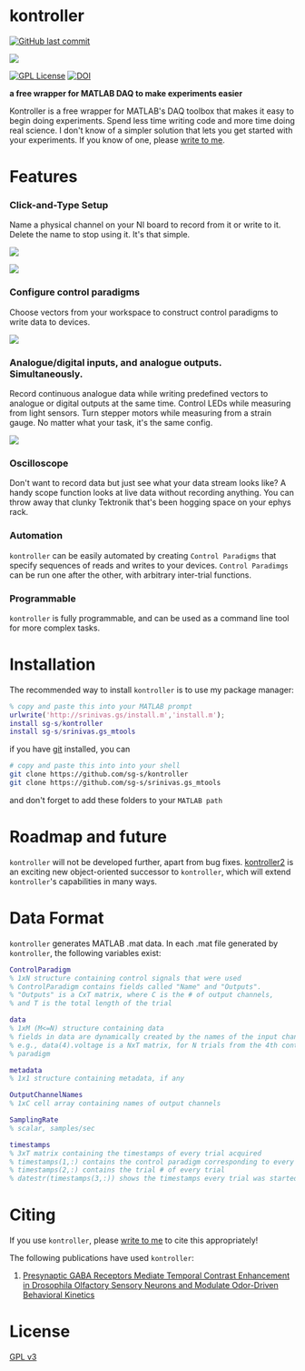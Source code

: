 # kontroller

[![GitHub last commit](https://img.shields.io/github/last-commit/sg-s/kontroller.svg)]()

![](title.png)

[![GPL License](http://img.shields.io/badge/license-GPL-blue.svg?style=flat)](http://opensource.org/licenses/GPL-2.0) [![DOI](https://zenodo.org/badge/3740/sg-s/kontroller.svg)](http://dx.doi.org/10.5281/zenodo.14584)

**a free wrapper for MATLAB DAQ to make experiments easier**

Kontroller is a free wrapper for MATLAB's DAQ toolbox that makes it easy to begin doing experiments. Spend less time writing code and more time doing real science. I don't know of a simpler solution that lets you get started with your experiments. If you know of one, please [write to me](http://srinivas.gs/#contact).

# Features

### Click-and-Type Setup

Name a physical channel on your NI board to record from it or write to it. Delete the name to stop using it. It's that simple.

![](images/configure-inputs.gif)

![](images/configure-outputs.gif)

### Configure control paradigms

Choose vectors from your workspace to construct control paradigms to write data to devices. 

![](images/configure-controls.gif)


### Analogue/digital inputs, and analogue outputs. Simultaneously.

Record continuous analogue data while writing predefined vectors to analogue or digital outputs at the same time. Control LEDs while measuring from light sensors. Turn stepper motors while measuring from a strain gauge. No matter what your task, it's the same config.

![](images/acquire-data.gif)

### Oscilloscope

Don't want to record data but just see what your data stream looks like? A handy scope function looks at live data without recording anything. You can throw away that clunky Tektronik that's been hogging space on your ephys rack. 


### Automation 

`kontroller` can be easily automated by creating `Control Paradigms` that specify sequences of reads and writes to your devices. `Control Paradimgs` can be run one after the other, with arbitrary inter-trial functions. 

### Programmable 

`kontroller` is fully programmable, and can be used as a command line tool for more complex tasks. 

# Installation

The recommended way to install `kontroller` is to use my package manager:

```matlab
% copy and paste this into your MATLAB prompt
urlwrite('http://srinivas.gs/install.m','install.m'); 
install sg-s/kontroller
install sg-s/srinivas.gs_mtools
```
if you have [git](http://www.git-scm.com/) installed, you can 

```bash
# copy and paste this into into your shell
git clone https://github.com/sg-s/kontroller
git clone https://github.com/sg-s/srinivas.gs_mtools 
```
and don't forget to add these folders to your `MATLAB path`

# Roadmap and future

`kontroller` will not be developed further, apart from bug fixes. [kontroller2](https://github.com/sg-s/kontroller2) is an exciting new object-oriented successor to `kontroller`, which will extend `kontroller`'s capabilities in many ways. 

# Data Format

`kontroller` generates MATLAB .mat data. In each .mat file generated by `kontroller`, the following variables exist:

```matlab
ControlParadigm 
% 1xN structure containing control signals that were used
% ControlParadigm contains fields called "Name" and "Outputs". 
% "Outputs" is a CxT matrix, where C is the # of output channels, 
% and T is the total length of the trial

data 	
% 1xM (M<=N) structure containing data
% fields in data are dynamically created by the names of the input channels
% e.g., data(4).voltage is a NxT matrix, for N trials from the 4th control
% paradigm

metadata 
% 1x1 structure containing metadata, if any

OutputChannelNames 
% 1xC cell array containing names of output channels

SamplingRate 
% scalar, samples/sec

timestamps 
% 3xT matrix containing the timestamps of every trial acquired
% timestamps(1,:) contains the control paradigm corresponding to every trial
% timestamps(2,:) contains the trial # of every trial
% datestr(timestamps(3,:)) shows the timestamps every trial was started
```


# Citing

If you use `kontroller`, please [write to me](http://srinivas.gs/#contact) to cite this appropriately! 

The following publications have used `kontroller`:

1. [Presynaptic GABA Receptors Mediate Temporal Contrast Enhancement in Drosophila Olfactory Sensory Neurons and Modulate Odor-Driven Behavioral Kinetics](http://eneuro.org/content/3/4/ENEURO.0080-16.2016.abstract)

# License

[GPL v3](http://gplv3.fsf.org/)

